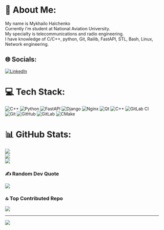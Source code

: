 # 💫 About Me:
My name is Mykhailo Halchenko<br>Currently i'm student at National Aviation University.<br>My specialty is telecommunications and radio engineering.<br>I have knowledge of C/C++, python, Git, Railib, FastAPI, STL, Bash, Linux, Network engineering.


## 🌐 Socials:
[![LinkedIn](https://img.shields.io/badge/LinkedIn-%230077B5.svg?logo=linkedin&logoColor=white)](https://linkedin.com/in/https://www.linkedin.com/in/mykhailo-halchenko-b2ab66318/) 

# 💻 Tech Stack:
![C++](https://img.shields.io/badge/c++-%2300599C.svg?style=for-the-badge&logo=c%2B%2B&logoColor=white) ![Python](https://img.shields.io/badge/python-3670A0?style=for-the-badge&logo=python&logoColor=ffdd54) ![FastAPI](https://img.shields.io/badge/FastAPI-005571?style=for-the-badge&logo=fastapi) ![Django](https://img.shields.io/badge/django-%23092E20.svg?style=for-the-badge&logo=django&logoColor=white) ![Nginx](https://img.shields.io/badge/nginx-%23009639.svg?style=for-the-badge&logo=nginx&logoColor=white) ![Qt](https://img.shields.io/badge/Qt-%23217346.svg?style=for-the-badge&logo=Qt&logoColor=white) ![C++](https://img.shields.io/badge/c++-%2300599C.svg?style=for-the-badge&logo=c%2B%2B&logoColor=white) ![GitLab CI](https://img.shields.io/badge/gitlab%20CI-%23181717.svg?style=for-the-badge&logo=gitlab&logoColor=white) ![Git](https://img.shields.io/badge/git-%23F05033.svg?style=for-the-badge&logo=git&logoColor=white) ![GitHub](https://img.shields.io/badge/github-%23121011.svg?style=for-the-badge&logo=github&logoColor=white) ![GitLab](https://img.shields.io/badge/gitlab-%23181717.svg?style=for-the-badge&logo=gitlab&logoColor=white) ![CMake](https://img.shields.io/badge/CMake-%23008FBA.svg?style=for-the-badge&logo=cmake&logoColor=white)
# 📊 GitHub Stats:
![](https://github-readme-stats.vercel.app/api?username=MykhailoHalchenko&theme=dark&hide_border=false&include_all_commits=true&count_private=false)<br/>
![](https://github-readme-streak-stats.herokuapp.com/?user=MykhailoHalchenko&theme=dark&hide_border=false)<br/>
![](https://github-readme-stats.vercel.app/api/top-langs/?username=MykhailoHalchenko&theme=dark&hide_border=false&include_all_commits=true&count_private=false&layout=compact)

### ✍️ Random Dev Quote
![](https://quotes-github-readme.vercel.app/api?type=horizontal&theme=tokyonight)

### 🔝 Top Contributed Repo
![](https://github-contributor-stats.vercel.app/api?username=MykhailoHalchenko&limit=5&theme=gruvbox&combine_all_yearly_contributions=true)

---
[![](https://visitcount.itsvg.in/api?id=MykhailoHalchenko&icon=5&color=4)](https://visitcount.itsvg.in)

<!-- Proudly created with GPRM ( https://gprm.itsvg.in ) -->

